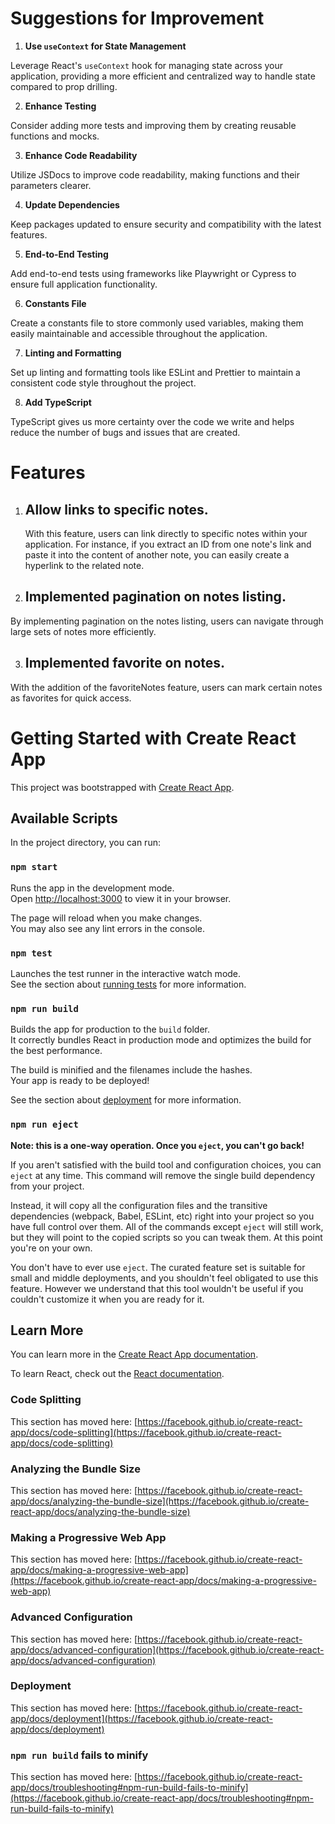 # Suggestions for Improvement

1. **Use `useContext` for State Management**

Leverage React's `useContext` hook for managing state across your application, providing a more efficient and centralized way to handle state compared to prop drilling.

2. **Enhance Testing**

Consider adding more tests and improving them by creating reusable functions and mocks.

3. **Enhance Code Readability**

Utilize JSDocs to improve code readability, making functions and their parameters clearer.

4. **Update Dependencies**

Keep packages updated to ensure security and compatibility with the latest features.

5. **End-to-End Testing**

Add end-to-end tests using frameworks like Playwright or Cypress to ensure full application functionality.

6. **Constants File**

Create a constants file to store commonly used variables, making them easily maintainable and accessible throughout the application.

7. **Linting and Formatting**

Set up linting and formatting tools like ESLint and Prettier to maintain a consistent code style throughout the project.

8. **Add TypeScript**

TypeScript gives us more certainty over the code we write and helps reduce the number of bugs and issues that are created.

# Features

1. ## Allow links to specific notes.

   With this feature, users can link directly to specific notes within your application. For instance, if you extract an ID from one note's link and paste it into the content of another note, you can easily create a hyperlink to the related note.

2. ## Implemented pagination on notes listing.

By implementing pagination on the notes listing, users can navigate through large sets of notes more efficiently.

3. ## Implemented favorite on notes.

  With the addition of the favoriteNotes feature, users can mark certain notes as favorites for quick access. 

# Getting Started with Create React App

This project was bootstrapped with [Create React App](https://github.com/facebook/create-react-app).

## Available Scripts

In the project directory, you can run:

### `npm start`

Runs the app in the development mode.\
Open [http://localhost:3000](http://localhost:3000) to view it in your browser.

The page will reload when you make changes.\
You may also see any lint errors in the console.

### `npm test`

Launches the test runner in the interactive watch mode.\
See the section about [running tests](https://facebook.github.io/create-react-app/docs/running-tests) for more information.

### `npm run build`

Builds the app for production to the `build` folder.\
It correctly bundles React in production mode and optimizes the build for the best performance.

The build is minified and the filenames include the hashes.\
Your app is ready to be deployed!

See the section about [deployment](https://facebook.github.io/create-react-app/docs/deployment) for more information.

### `npm run eject`

**Note: this is a one-way operation. Once you `eject`, you can't go back!**

If you aren't satisfied with the build tool and configuration choices, you can `eject` at any time. This command will remove the single build dependency from your project.

Instead, it will copy all the configuration files and the transitive dependencies (webpack, Babel, ESLint, etc) right into your project so you have full control over them. All of the commands except `eject` will still work, but they will point to the copied scripts so you can tweak them. At this point you're on your own.

You don't have to ever use `eject`. The curated feature set is suitable for small and middle deployments, and you shouldn't feel obligated to use this feature. However we understand that this tool wouldn't be useful if you couldn't customize it when you are ready for it.

## Learn More

You can learn more in the [Create React App documentation](https://facebook.github.io/create-react-app/docs/getting-started).

To learn React, check out the [React documentation](https://reactjs.org/).

### Code Splitting

This section has moved here: [https://facebook.github.io/create-react-app/docs/code-splitting](https://facebook.github.io/create-react-app/docs/code-splitting)

### Analyzing the Bundle Size

This section has moved here: [https://facebook.github.io/create-react-app/docs/analyzing-the-bundle-size](https://facebook.github.io/create-react-app/docs/analyzing-the-bundle-size)

### Making a Progressive Web App

This section has moved here: [https://facebook.github.io/create-react-app/docs/making-a-progressive-web-app](https://facebook.github.io/create-react-app/docs/making-a-progressive-web-app)

### Advanced Configuration

This section has moved here: [https://facebook.github.io/create-react-app/docs/advanced-configuration](https://facebook.github.io/create-react-app/docs/advanced-configuration)

### Deployment

This section has moved here: [https://facebook.github.io/create-react-app/docs/deployment](https://facebook.github.io/create-react-app/docs/deployment)

### `npm run build` fails to minify

This section has moved here: [https://facebook.github.io/create-react-app/docs/troubleshooting#npm-run-build-fails-to-minify](https://facebook.github.io/create-react-app/docs/troubleshooting#npm-run-build-fails-to-minify)
